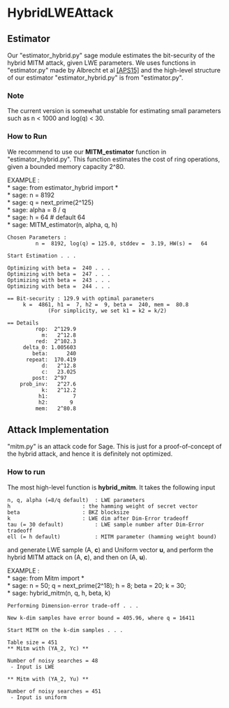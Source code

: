 # HybridLWEAttack

## Estimator

Our "estimator_hybrid.py" sage module estimates the bit-security of the hybrid MITM attack, given LWE parameters.
We uses functions in "estimator.py" made by Albrecht et al [[APS15]](https://eprint.iacr.org/2015/046)
and the high-level structure of our estimator "estimator_hybrid.py" is from "estimator.py".

### Note 
The current version is somewhat unstable for estimating small parameters such as n < 1000 and log(q) < 30.

### How to Run

We recommend to use our **MITM_estimator** function in "estimator_hybrid.py". This function estimates the cost of ring operations, given a bounded memory capacity 2^80.

EXAMPLE :\
    * sage: from estimator_hybrid import *\
    * sage: n = 8192\
    * sage: q = next_prime(2^125)\
    * sage: alpha = 8 / q\
    * sage: h = 64 # default 64\
    * sage: MITM_estimator(n, alpha, q, h)
    
    
    

    Chosen Parameters :
             n =  8192, log(q) = 125.0, stddev =  3.19, HW(s) =   64
     
    Start Estimation . . .

    Optimizing with beta =  240 . . .
    Optimizing with beta =  247 . . .
    Optimizing with beta =  243 . . .
    Optimizing with beta =  244 . . .

    == Bit-security : 129.9 with optimal parameters
         k =  4861, h1 =  7, h2 =  9, beta =  240, mem =  80.8
                 (For simplicity, we set k1 = k2 = k/2)

    == Details
             rop:  2^129.9
               m:   2^12.8
             red:  2^102.3
         delta_0: 1.005603
            beta:      240
          repeat:  170.419
               d:   2^12.8
               c:   23.025
            post:  2^97
        prob_inv:   2^27.6
               k:   2^12.2
              h1:        7
              h2:       9
             mem:   2^80.8
             
## Attack Implementation

"mitm.py" is an attack code for Sage.
This is just for a proof-of-concept of the hybrid attack, and hence it is definitely not optimized.

### How to run

The most high-level function is **hybrid_mitm**.
It takes the following input

    n, q, alpha (=8/q default) 	: LWE parameters
    h 						: the hamming weight of secret vector
    beta 					: BKZ blocksize
    k						: LWE dim after Dim-Error tradeoff
    tau (= 30 default)			: LWE sample number after Dim-Error tradeoff
    ell (= h default)			: MITM parameter (hamming weight bound)

and generate LWE sample (A, **c**) and Uniform vector **u**,
and perform the hybrid MITM attack on (A, **c**), and then on (A, **u**).
  
EXAMPLE :\
    * sage: from Mitm import *\
    * sage: n = 50; q = next_prime(2^18); h = 8; beta = 20; k = 30;\
    * sage: hybrid_mitm(n, q, h, beta, k)
    
    Performing Dimension-error trade-off . . .

    New k-dim samples have error bound = 405.96, where q = 16411

    Start MITM on the k-dim samples . . .

    Table size = 451
    ** Mitm with (YA_2, Yc) ** 

    Number of noisy searches = 48
     - Input is LWE

    ** Mitm with (YA_2, Yu) **

    Number of noisy searches = 451
     - Input is uniform    



